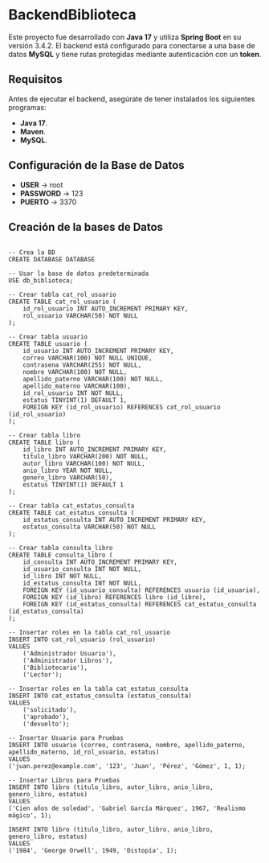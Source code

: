 # BackendBiblioteca

Este proyecto fue desarrollado con **Java 17** y utiliza **Spring Boot** en su versión 3.4.2. El backend está configurado para conectarse a una base de datos **MySQL** y tiene rutas protegidas mediante autenticación con un **token**.

## Requisitos

Antes de ejecutar el backend, asegúrate de tener instalados los siguientes programas:

- **Java 17**.
- **Maven**.
- **MySQL**.

## Configuración de la Base de Datos

- **USER** -> root
- **PASSWORD** -> 123
- **PUERTO** -> 3370

## Creación de la bases de Datos

```MySql

-- Crea la BD
CREATE DATABASE DATABASE

-- Usar la base de datos predeterminada
USE db_biblioteca;

-- Crear tabla cat_rol_usuario
CREATE TABLE cat_rol_usuario (
    id_rol_usuario INT AUTO_INCREMENT PRIMARY KEY,
    rol_usuario VARCHAR(50) NOT NULL
);

-- Crear tabla usuario
CREATE TABLE usuario (
    id_usuario INT AUTO_INCREMENT PRIMARY KEY,
    correo VARCHAR(100) NOT NULL UNIQUE,
    contrasena VARCHAR(255) NOT NULL,
    nombre VARCHAR(100) NOT NULL,
    apellido_paterno VARCHAR(100) NOT NULL,
    apellido_materno VARCHAR(100),
    id_rol_usuario INT NOT NULL,
    estatus TINYINT(1) DEFAULT 1,
    FOREIGN KEY (id_rol_usuario) REFERENCES cat_rol_usuario (id_rol_usuario)
);

-- Crear tabla libro
CREATE TABLE libro (
    id_libro INT AUTO_INCREMENT PRIMARY KEY,
    titulo_libro VARCHAR(200) NOT NULL,
    autor_libro VARCHAR(100) NOT NULL,
    anio_libro YEAR NOT NULL,
    genero_libro VARCHAR(50),
    estatus TINYINT(1) DEFAULT 1
);

-- Crear tabla cat_estatus_consulta
CREATE TABLE cat_estatus_consulta (
    id_estatus_consulta INT AUTO_INCREMENT PRIMARY KEY,
    estatus_consulta VARCHAR(50) NOT NULL
);

-- Crear tabla consulta_libro
CREATE TABLE consulta_libro (
    id_consulta INT AUTO_INCREMENT PRIMARY KEY,
    id_usuario_consulta INT NOT NULL,
    id_libro INT NOT NULL,
    id_estatus_consulta INT NOT NULL,
    FOREIGN KEY (id_usuario_consulta) REFERENCES usuario (id_usuario),
    FOREIGN KEY (id_libro) REFERENCES libro (id_libro),
    FOREIGN KEY (id_estatus_consulta) REFERENCES cat_estatus_consulta (id_estatus_consulta)
);

-- Insertar roles en la tabla cat_rol_usuario
INSERT INTO cat_rol_usuario (rol_usuario)
VALUES 
    ('Administrador Usuario'),     
    ('Administrador Libros'),      
    ('Bibliotecario'),             
    ('Lector');                    

-- Insertar roles en la tabla cat_estatus_consulta
INSERT INTO cat_estatus_consulta (estatus_consulta) 
VALUES 
	('solicitado'),
 	('aprobado'),
	('devuelto');

-- Insertar Usuario para Pruebas
INSERT INTO usuario (correo, contrasena, nombre, apellido_paterno, apellido_materno, id_rol_usuario, estatus) 
VALUES 
('juan.perez@example.com', '123', 'Juan', 'Pérez', 'Gómez', 1, 1);

-- Insertar Libros para Pruebas
INSERT INTO libro (titulo_libro, autor_libro, anio_libro, genero_libro, estatus) 
VALUES 
('Cien años de soledad', 'Gabriel García Márquez', 1967, 'Realismo mágico', 1);

INSERT INTO libro (titulo_libro, autor_libro, anio_libro, genero_libro, estatus) 
VALUES 
('1984', 'George Orwell', 1949, 'Distopía', 1);
```
